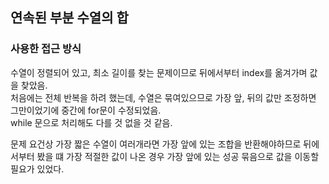 ## 연속된 부분 수열의 합  

### 사용한 접근 방식  
수열이 정렬되어 있고, 최소 길이를 찾는 문제이므로 뒤에서부터 index를 옮겨가며 값을 찾았음.  
처음에는 전체 반복을 하려 했는데, 수열은 묶여있으므로 가장 앞, 뒤의 값만 조정하면 그만이었기에 중간에 for문이 수정되었음.  
while 문으로 처리해도 다를 것 없을 것 같음.  

문제 요건상 가장 짧은 수열이 여러개라면 가장 앞에 있는 조합을 반환해야하므로 뒤에서부터 봤을 떄 가장 적절한 값이 나온 경우 가장 앞에 있는 성공 묶음으로 값을 이동할 필요가 있었다.
